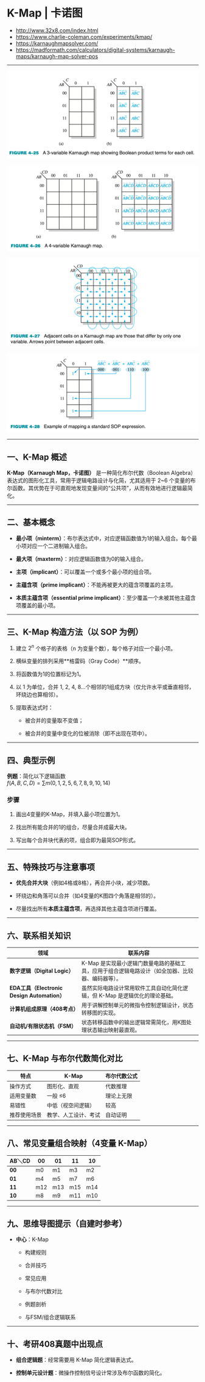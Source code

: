 # K-Map | 卡诺图

- http://www.32x8.com/index.html
- https://www.charlie-coleman.com/experiments/kmap/
- https://karnaughmapsolver.com/
- https://madformath.com/calculators/digital-systems/karnaugh-maps/karnaugh-map-solver-pos

---

![](assets/Pasted%20image%2020250530200347.png)

![](assets/Pasted%20image%2020250530200333.png)

![](assets/Pasted%20image%2020250530200424.png)

![](assets/Pasted%20image%2020250530200457.png)

---

## 一、K-Map 概述

**K-Map（Karnaugh Map，卡诺图）** 是一种简化布尔代数（Boolean Algebra）表达式的图形化工具，常用于逻辑电路设计与化简，尤其适用于 2~6 个变量的布尔函数。其优势在于可直观地发现变量间的“公共项”，从而有效地进行逻辑最简化。

---

## 二、基本概念

- **最小项（minterm）**：布尔表达式中，对应逻辑函数值为1的输入组合。每个最小项对应一个二进制输入组合。
    
- **最大项（maxterm）**：对应逻辑函数值为0的输入组合。
    
- **主项（implicant）**：可以覆盖一个或多个最小项的组合项。
    
- **主蕴含项（prime implicant）**：不能再被更大的蕴含项覆盖的主项。
    
- **本质主蕴含项（essential prime implicant）**：至少覆盖一个未被其他主蕴含项覆盖的最小项。
    

---

## 三、K-Map 构造方法（以 SOP 为例）

1. 建立 $2^n$ 个格子的表格（n 为变量个数），每个格子对应一个最小项。
    
2. 横纵变量的排列采用**格雷码（Gray Code）**顺序。
    
3. 将函数值为1的位置标记为1。
    
4. 以 1 为单位，合并 1, 2, 4, 8…个相邻的1组成方块（仅允许水平或垂直相邻，环绕边也算相邻）。
    
5. 提取表达式时：
    
    - 被合并的变量取不变值；
        
    - 被合并的变量中变化的位被消除（即不出现在项中）。

---

## 四、典型示例

**例题**：简化以下逻辑函数  
$f(A,B,C,D) = \sum m(0,1,2,5,6,7,8,9,10,14)$

### 步骤

1. 画出4变量的K-Map，并填入最小项位置为1。
    
2. 找出所有能合并的1的组合，尽量合并成最大块。
    
3. 写出每个合并块代表的项，组合即为最简SOP形式。
    

---

## 五、特殊技巧与注意事项

- **优先合并大块**（例如4格或8格），再合并小块，减少项数。
    
- 环绕边和角落可以合并（如4变量的K图四个角落是相邻的）。
    
- 尽量找出所有**本质主蕴含项**，再选择其他主蕴含项进行覆盖。
    

---

## 六、联系相关知识

|领域|联系内容|
|---|---|
|**数字逻辑（Digital Logic）**|K-Map 是实现最小逻辑门数量电路的基础工具，应用于组合逻辑电路设计（如全加器、比较器、编码器等）。|
|**EDA工具（Electronic Design Automation）**|虽然实际电路设计常用软件工具自动化简化逻辑，但 K-Map 是逻辑优化的理论基础。|
|**计算机组成原理（408考点）**|用于讲解控制单元的微指令控制逻辑设计，状态转移图的实现。|
|**自动机/有限状态机（FSM）**|状态转移函数中的输出逻辑常需简化，用K图处理状态输出映射最直观。|

---

## 七、K-Map 与布尔代数简化对比

|特点|K-Map|布尔代数公式|
|---|---|---|
|操作方式|图形化、直观|代数推理|
|适用变量数|一般 ≤6|理论上无限|
|易错性|中低（视空间逻辑）|较高|
|推荐使用场景|教学、人工设计、考试|自动证明|

---

## 八、常见变量组合映射（4变量 K-Map）

|AB＼CD|00|01|11|10|
|---|---|---|---|---|
|**00**|m0|m1|m3|m2|
|**01**|m4|m5|m7|m6|
|**11**|m12|m13|m15|m14|
|**10**|m8|m9|m11|m10|

---

## 九、思维导图提示（自建时参考）

- **中心**：K-Map
    
    - 构建规则
        
    - 合并技巧
        
    - 常见应用
        
    - 与布尔代数对比
        
    - 例题剖析
        
    - 与FSM/组合逻辑联系
        

---

## 十、考研408真题中出现点

- **组合逻辑题**：经常需要用 K-Map 简化逻辑表达式。
    
- **控制单元设计题**：微操作控制信号设计常涉及布尔函数的简化。
    